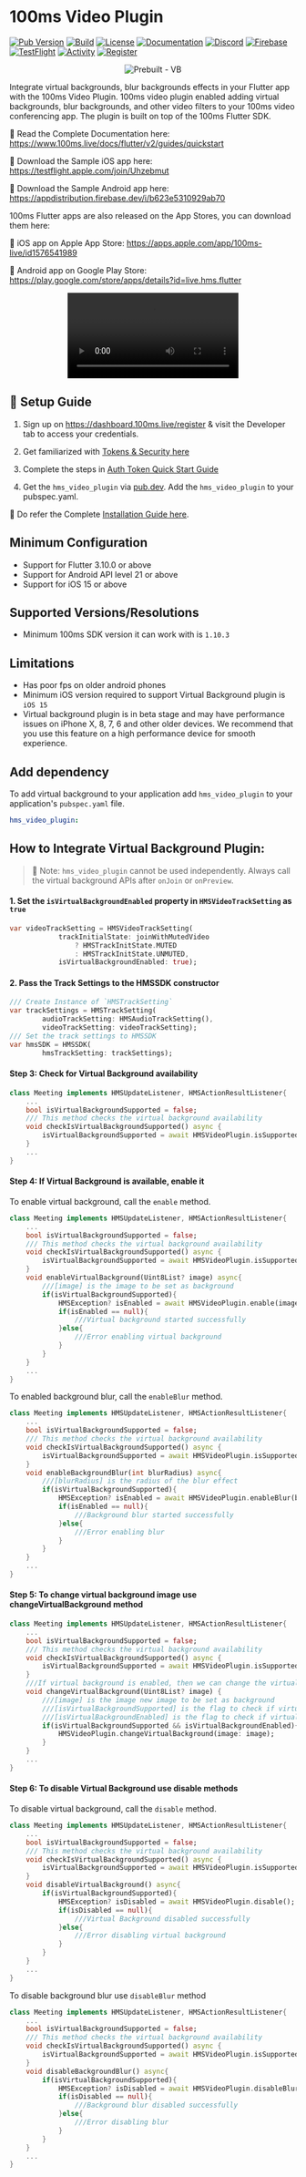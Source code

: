 # 100ms Video Plugin

[![Pub Version](https://img.shields.io/pub/v/hms_video_plugin)](https://pub.dev/packages/hms_video_plugin)
[![Build](https://github.com/100mslive/100ms-flutter/actions/workflows/build.yml/badge.svg?branch=develop)](https://github.com/100mslive/100ms-flutter/actions/workflows/build.yml)
[![License](https://img.shields.io/github/license/100mslive/100ms-flutter)](https://www.100ms.live/)
[![Documentation](https://img.shields.io/badge/Read-Documentation-blue)](https://docs.100ms.live/flutter/v2/foundation/basics)
[![Discord](https://img.shields.io/discord/843749923060711464?label=Join%20on%20Discord)](https://100ms.live/discord)
[![Firebase](https://img.shields.io/badge/Download%20Android-Firebase-green)](https://appdistribution.firebase.dev/i/b623e5310929ab70)
[![TestFlight](https://img.shields.io/badge/Download%20iOS-TestFlight-blue)](https://testflight.apple.com/join/Uhzebmut)
[![Activity](https://img.shields.io/github/commit-activity/m/100mslive/100ms-flutter.svg)](https://github.com/100mslive/100ms-flutter/projects?type=classic)
[![Register](https://img.shields.io/badge/Contact-Know%20More-blue)](https://dashboard.100ms.live/register)

<p align="center" width="100%">
<img alt="Prebuilt - VB" src="https://github.com/100mslive/flutter-video-plugin/assets/93931528/b85b5f48-b06c-4b11-b3d6-8639f8cbd1c3">
</p>

Integrate virtual backgrounds, blur backgrounds effects in your Flutter app with the 100ms Video Plugin. 100ms video plugin enabled adding virtual backgrounds, blur backgrounds, and other video filters to your 100ms video conferencing app. The plugin is built on top of the 100ms Flutter SDK.

📖 Read the Complete Documentation here: https://www.100ms.live/docs/flutter/v2/guides/quickstart

📲 Download the Sample iOS app here: <https://testflight.apple.com/join/Uhzebmut>

🤖 Download the Sample Android app here: <https://appdistribution.firebase.dev/i/b623e5310929ab70>

100ms Flutter apps are also released on the App Stores, you can download them here:

📲 iOS app on Apple App Store: <https://apps.apple.com/app/100ms-live/id1576541989>

🤖 Android app on Google Play Store: <https://play.google.com/store/apps/details?id=live.hms.flutter>

<div align="center">
  <video src="https://github.com/100mslive/flutter-video-plugin/assets/93931528/c44c4501-dd70-4d92-a23d-06fee1872278" controls >
</div>


## 🚂 Setup Guide

1. Sign up on <https://dashboard.100ms.live/register> & visit the Developer tab to access your credentials.

2. Get familiarized with [Tokens & Security here](https://www.100ms.live/docs/flutter/v2/foundation/security-and-tokens)

3. Complete the steps in [Auth Token Quick Start Guide](https://www.100ms.live/docs/flutter/v2/guides/token)

4. Get the `hms_video_plugin` via [pub.dev](https://pub.dev/packages/hms_video_plugin). Add the `hms_video_plugin` to your pubspec.yaml.

📖 Do refer the Complete [Installation Guide here](https://www.100ms.live/docs/flutter/v2/features/integration).

## Minimum Configuration

- Support for Flutter 3.10.0 or above
- Support for Android API level 21 or above
- Support for iOS 15 or above

## Supported Versions/Resolutions

-   Minimum 100ms SDK version it can work with is `1.10.3`

## Limitations

- Has poor fps on older android phones
- Minimum iOS version required to support Virtual Background plugin is `iOS 15`
- Virtual background plugin is in beta stage and may have performance issues on iPhone X, 8, 7, 6 and other older devices. We recommend that you use this feature on a high performance device for smooth experience.

## Add dependency

To add virtual background to your application add `hms_video_plugin` to your application's `pubspec.yaml` file.

```yaml
hms_video_plugin:
```

## How to Integrate Virtual Background Plugin:

> 🔑 Note: `hms_video_plugin` cannot be used independently. Always call the virtual background APIs after `onJoin` or `onPreview`.

#### 1. Set the `isVirtualBackgroundEnabled` property in `HMSVideoTrackSetting` as `true`


```dart
var videoTrackSetting = HMSVideoTrackSetting(
            trackInitialState: joinWithMutedVideo
                ? HMSTrackInitState.MUTED
                : HMSTrackInitState.UNMUTED,
            isVirtualBackgroundEnabled: true);
```

#### 2. Pass the Track Settings to the HMSSDK constructor

```dart
/// Create Instance of `HMSTrackSetting`
var trackSettings = HMSTrackSetting(
        audioTrackSetting: HMSAudioTrackSetting(),
        videoTrackSetting: videoTrackSetting);
/// Set the track settings to HMSSDK
var hmsSDK = HMSSDK(
        hmsTrackSetting: trackSettings);
```

#### Step 3: Check for Virtual Background availability

```dart
class Meeting implements HMSUpdateListener, HMSActionResultListener{
    ...
    bool isVirtualBackgroundSupported = false;
    /// This method checks the virtual background availability
    void checkIsVirtualBackgroundSupported() async {
        isVirtualBackgroundSupported = await HMSVideoPlugin.isSupported();
    }
    ...
}
```

#### Step 4: If Virtual Background is available, enable it

To enable virtual background, call the `enable` method.

```dart
class Meeting implements HMSUpdateListener, HMSActionResultListener{
    ...
    bool isVirtualBackgroundSupported = false;
    /// This method checks the virtual background availability
    void checkIsVirtualBackgroundSupported() async {
        isVirtualBackgroundSupported = await HMSVideoPlugin.isSupported();
    }
    void enableVirtualBackground(Uint8List? image) async{
        ///[image] is the image to be set as background
        if(isVirtualBackgroundSupported){
            HMSException? isEnabled = await HMSVideoPlugin.enable(image: image);
            if(isEnabled == null){
                ///Virtual background started successfully
            }else{
                ///Error enabling virtual background
            }
        }
    }
    ...
}
```

To enabled background blur, call the `enableBlur` method.

```dart
class Meeting implements HMSUpdateListener, HMSActionResultListener{
    ...
    bool isVirtualBackgroundSupported = false;
    /// This method checks the virtual background availability
    void checkIsVirtualBackgroundSupported() async {
        isVirtualBackgroundSupported = await HMSVideoPlugin.isSupported();
    }
    void enableBackgroundBlur(int blurRadius) async{
        ///[blurRadius] is the radius of the blur effect
        if(isVirtualBackgroundSupported){
            HMSException? isEnabled = await HMSVideoPlugin.enableBlur(blurRadius: blurRadius);
            if(isEnabled == null){
                ///Background blur started successfully
            }else{
                ///Error enabling blur
            }
        }
    }
    ...
}
```

#### Step 5: To change virtual background image use changeVirtualBackground method

```dart
class Meeting implements HMSUpdateListener, HMSActionResultListener{
    ...
    bool isVirtualBackgroundSupported = false;
    /// This method checks the virtual background availability
    void checkIsVirtualBackgroundSupported() async {
        isVirtualBackgroundSupported = await HMSVideoPlugin.isSupported();
    }
    ///If virtual background is enabled, then we can change the virtual background image
    void changeVirtualBackground(Uint8List? image) {
        ///[image] is the image new image to be set as background
        ///[isVirtualBackgroundSupported] is the flag to check if virtual background is supported
        ///[isVirtualBackgroundEnabled] is the flag to check if virtual background is enabled
        if(isVirtualBackgroundSupported && isVirtualBackgroundEnabled){
            HMSVideoPlugin.changeVirtualBackground(image: image);
        }
    }
    ...
}
```

#### Step 6: To disable Virtual Background use disable methods

To disable virtual background, call the `disable` method.

```dart
class Meeting implements HMSUpdateListener, HMSActionResultListener{
    ...
    bool isVirtualBackgroundSupported = false;
    /// This method checks the virtual background availability
    void checkIsVirtualBackgroundSupported() async {
        isVirtualBackgroundSupported = await HMSVideoPlugin.isSupported();
    }
    void disableVirtualBackground() async{
        if(isVirtualBackgroundSupported){
            HMSException? isDisabled = await HMSVideoPlugin.disable();
            if(isDisabled == null){
                ///Virtual Background disabled successfully
            }else{
                ///Error disabling virtual background
            }
        }
    }
    ...
}
```

To disable background blur use `disableBlur` method

```dart
class Meeting implements HMSUpdateListener, HMSActionResultListener{
    ...
    bool isVirtualBackgroundSupported = false;
    /// This method checks the virtual background availability
    void checkIsVirtualBackgroundSupported() async {
        isVirtualBackgroundSupported = await HMSVideoPlugin.isSupported();
    }
    void disableBackgroundBlur() async{
        if(isVirtualBackgroundSupported){
            HMSException? isDisabled = await HMSVideoPlugin.disableBlur();
            if(isDisabled == null){
                ///Background blur disabled successfully
            }else{
                ///Error disabling blur
            }
        }
    }
    ...
}
```

